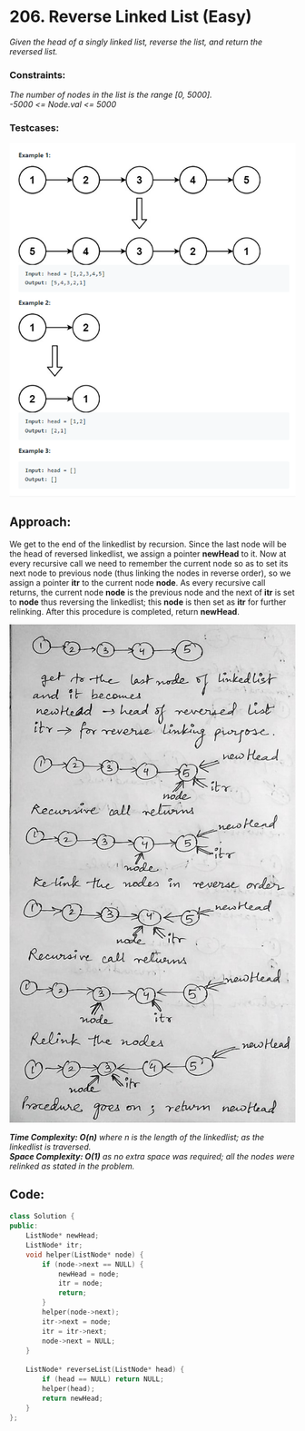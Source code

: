 # 206. Reverse Linked List (Easy)

_Given the head of a singly linked list, reverse the list, and return the reversed list._

### **Constraints:**

_The number of nodes in the list is the range [0, 5000].  
-5000 <= Node.val <= 5000_

### **Testcases:**

![Testcases](/images/leetcode-206reverseLinkedList-testcases.png)

## Approach:

We get to the end of the linkedlist by recursion. Since the last node will be the head of reversed linkedlist, we assign a pointer **newHead** to it. Now at every recursive call we need to remember the current node so as to set its next node to previous node (thus linking the nodes in reverse order), so we assign a pointer **itr** to the current node **node**. As every recursive call returns, the current node **node** is the previous node and the next of **itr** is set to **node** thus reversing the linkedlist; this **node** is then set as **itr** for further relinking. After this procedure is completed, return **newHead**.

![Explanation](/images/leetcode-206reverseLinkedList-explanation.jpeg)

_**Time Complexity: O(n)** where n is the length of the linkedlist; as the linkedlist is traversed.  
**Space Complexity: O(1)** as no extra space was required; all the nodes were relinked as stated in the problem._

## Code:

```cpp
class Solution {
public:
    ListNode* newHead;
    ListNode* itr;
    void helper(ListNode* node) {
        if (node->next == NULL) {
            newHead = node;
            itr = node;
            return;
        }
        helper(node->next);
        itr->next = node;
        itr = itr->next;
        node->next = NULL;
    }

    ListNode* reverseList(ListNode* head) {
        if (head == NULL) return NULL;
        helper(head);
        return newHead;
    }
};
```
